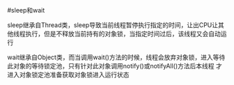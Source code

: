 #sleep和wait

sleep继承自Thread类，sleep导致当前线程暂停执行指定的时间，让出CPU让其他线程执行，但是不释放当前持有的对象锁，当指定时间过后，该线程又会自动运行

wait继承自Object类，而当调用wait()方法的时候，线程会放弃对象锁，进入等待此对象的等待锁定池，只有针对此对象调用notify()或notifyAll()方法后本线程
才进入对象锁定池准备获取对象锁进入运行状态
